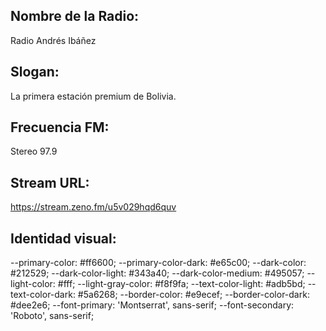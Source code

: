 ## Nombre de la Radio:
Radio Andrés Ibáñez

## Slogan:
La primera estación premium de Bolivia.

## Frecuencia FM:
Stereo 97.9

## Stream URL: 
https://stream.zeno.fm/u5v029hqd6quv

## Identidad visual:
--primary-color: #ff6600;
--primary-color-dark: #e65c00;
--dark-color: #212529;
--dark-color-light: #343a40;
--dark-color-medium: #495057;
--light-color: #fff;
--light-gray-color: #f8f9fa;
--text-color-light: #adb5bd;
--text-color-dark: #5a6268;
--border-color: #e9ecef;
--border-color-dark: #dee2e6;
--font-primary: 'Montserrat', sans-serif;
--font-secondary: 'Roboto', sans-serif;